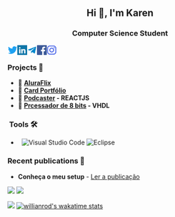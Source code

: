 <h2 align="center">Hi 👋, I'm Karen</h2>
<h3 align="center">Computer Science Student</h3>


<a href="https://twitter.com/karenVHDL" target="blank"><img align="left" src="icons/twitter.svg" alt="xtenzq" width="22px" /></a>
<a href="https://www.linkedin.com/in/karengiovnn/" target="blank"><img align="left" src="icons/linkedin.svg" alt="xtenzq" width="22px" /></a>
  <a href="https://t.me/karengiovnn">
  <img align="left" alt="Karen's Telegram" width="22px" src="icons/telegram.svg" />
</a>
<a href="https://fb.com/karengiovannamelo" target="blank"><img align="left" src="icons/facebook.svg" alt="xtenzq" width="22px" /></a>
<a href="https://instagram.com/karengiovnn" target="blank"><img align="left" src="icons/instagram.svg" alt="xtenzq" width="22px" /></a>
<br />

### Projects 📝

* 🥉 **[AluraFlix](https://github.com/karengiovanna/100-dias-de-codigo/tree/main/Imersao%20Dev%20-%20ALURA/4%20%20Aluraflix%20com%20interacao)** 
* 🥉 **[Card Portfólio](https://github.com/karengiovanna/Card-Portfolio)**
* 🥉 **[Podcaster](https://github.com/karengiovanna/Trilha_REACT_e_NEXT.JS) - REACTJS**
* 🥉 **[Prcessador de 8 bits](https://github.com/karengiovanna/AOC_KarenGiovanna_JoaoPaulo_UFRR2020) - VHDL**


<h3> &nbsp;Tools 🛠 </h3>

- &nbsp;
  ![Visual Studio Code](https://img.shields.io/badge/-Visual%20Studio%20Code-333333?style=flat&logo=visual-studio-code&logoColor=007ACC)
  ![Eclipse](https://img.shields.io/badge/-Eclipse-333333?style=flat&logo=eclipse-ide&logoColor=2C2255)
  

### Recent publications 📝

* **Conheça o meu setup** - [Ler a publicação](https://www.linkedin.com/feed/update/urn:li:activity:6772983517287710721/)


![](https://github-profile-summary-cards.vercel.app/api/cards/repos-per-language?username=karengiovanna&theme=monokai) ![](https://github-profile-summary-cards.vercel.app/api/cards/most-commit-language?username=karengiovanna&theme=monokai)

![](https://github-profile-summary-cards.vercel.app/api/cards/profile-details?username=karengiovanna&theme=monokai)
[![willianrod's wakatime stats](https://github-readme-stats.vercel.app/api/wakatime?username=karengiovanna)](https://github.com/anuraghazra/github-readme-stats)




